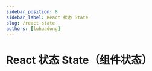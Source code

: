 ```yaml
---
sidebar_position: 8
sidebar_label: React 状态 State
slug: /react-state
authors: [luhuadong]
---
```


# React 状态 State（组件状态）

